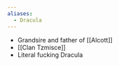 ```yaml
---
aliases:
  - Dracula
---
```

- Grandsire and father of [[Alcott]]
- [[Clan Tzmisce]]
- Literal fucking Dracula